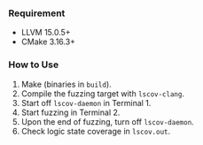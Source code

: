 ### Requirement

 - LLVM 15.0.5+
 - CMake 3.16.3+ 

### How to Use

 1. Make (binaries in `build`).
 2. Compile the fuzzing target with `lscov-clang`.
 3. Start off `lscov-daemon` in Terminal 1.
 4. Start fuzzing in Terminal 2.
 5. Upon the end of fuzzing, turn off `lscov-daemon`.
 6. Check logic state coverage in `lscov.out`.

